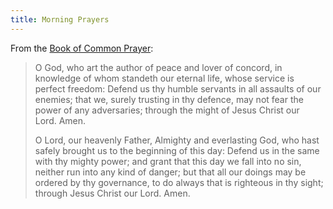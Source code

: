 ```yaml
---
title: Morning Prayers
---
```

From the [Book of Common Prayer](http://www.churchofengland.org/prayer-worship/worship/book-of-common-prayer/the-order-for-morning-prayer.aspx):

> O God, who art the author of peace and lover of concord, in knowledge of whom standeth our eternal life, whose service is perfect freedom: Defend us thy humble servants in all assaults of our enemies; that we, surely trusting in thy defence, may not fear the power of any adversaries; through the might of Jesus Christ our Lord. Amen.
>
> O Lord, our heavenly Father, Almighty and everlasting God, who hast safely brought us to the beginning of this day: Defend us in the same with thy mighty power; and grant that this day we fall into no sin, neither run into any kind of danger; but that all our doings may be ordered by thy governance, to do always that is righteous in thy sight; through Jesus Christ our Lord. Amen.

